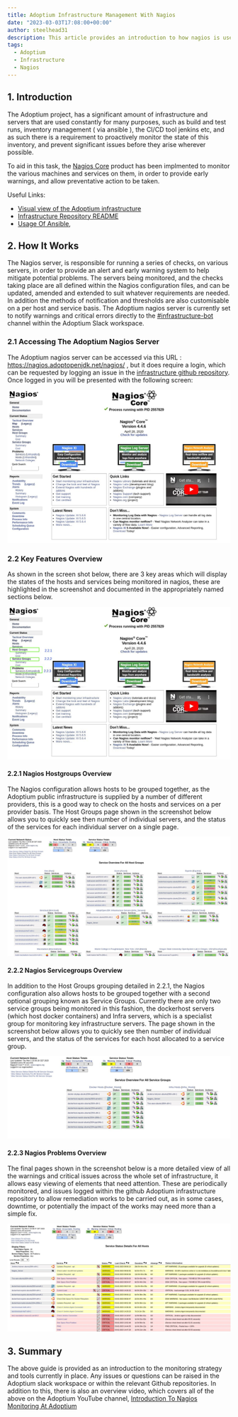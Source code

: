 ```yaml
---
title: Adoptium Infrastructure Management With Nagios
date: "2023-03-03T17:08:00+00:00"
author: steelhead31
description: This article provides an introduction to how nagios is used to monitor Adoptium public infrastructure
tags:
  - Adoptium
  - Infrastructure
  - Nagios
---
```


## 1. Introduction
The Adoptium project, has a significant amount of infrastructure and servers that are used constantly for many purposes, such as build and test runs, inventory management ( via ansible ), the CI/CD tool jenkins etc, and as such there is a requirement to proactively monitor the state of this inventory, and prevent significant issues before they arise wherever possible.

To aid in this task, the [Nagios Core](https://www.nagios.org/projects/nagios-core/) product has been implmented to monitor the various machines and services on them, in order to provide early warnings, and allow preventative action to be taken.

Useful Links:
 - [Visual view of the Adoptium infrastructure](https://github.com/adoptium/infrastructure/blob/master/docs/adoptopenjdk.pdf)
- [Infrastructure Repository README](https://github.com/adoptium/infrastructure/blob/master/README.md)
- [Usage Of Ansible](https://raw.githubusercontent.com/adoptium/infrastructure/master/ansible/inventory.yml),

## 2. How It Works
The Nagios server, is responsible for running a series of checks, on various servers, in order to provide an alert and early warning system to help mitigate potential problems. The servers being monitored, and the checks taking place are all defined within the Nagios configuration files, and can be updated, amended and extended to suit whatever requirements are needed. In addition the methods of notification and thresholds are also customisable on a per host and service basis. The Adoptium nagios server is currently set to notify warnings and critical errors directly to the [#infrastructure-bot](https://adoptium.slack.com/archives/C8C212BU6) channel within the Adoptium Slack workspace.

### 2.1 Accessing The Adoptium Nagios Server
The Adoptium nagios server can be accessed via this URL : https://nagios.adoptopenjdk.net/nagios/ , but it does require a login, which can be requested by logging an issue in the [infrastructure github repository](https://github.com/adoptium/infrastructure/issues). Once logged in you will be presented with the following screen:

![Nagios_Main_Screen](Nagios_Main.jpg)

###  2.2 Key Features Overview
As shown in the screen shot below, there are 3 key areas which will display the states of the hosts and services being monitored in nagios, these are highlighted in the screenshot and documented in the appropriately named sections below.

![Nagios_Main_Screen_Key_Features](Nagios_Main_hl.jpg)

####  2.2.1 Nagios Hostgroups Overview

The Nagios configuration allows hosts to be grouped together, as the Adoptium public infrastructure is supplied by a number of different providers, this is a good way to check on the hosts and services on a per provider basis. The Host Groups page  shown in the screenshot below allows you to quickly see then number of individual servers, and the status of the services for each individual server on a single page.

![Nagios_Hostgroups](Nagios_HGs.jpg)

####  2.2.2 Nagios Servicegroups Overview

In addition to the Host Groups grouping detailed in 2.2.1, the Nagios configuration also allows hosts to be grouped together with a second optional grouping known as Service Groups. Currently there are only two service groups being monitored in this fashion, the dockerhost servers (which host docker containers) and  Infra servers, which is a specialist group for monitoring key infrastructure servers. The page shown in the screenshot below allows you to quickly see then number of individual servers, and the status of the services for each host allocated to a service group.

![Nagios_Servicegroups](Nagios_SGs.jpg)

####  2.2.3 Nagios Problems Overview

The final pages shown in the screenshot below is a more detailed view of all the warnings and critical issues across the whole set of infrastructure, it allows easy viewing of elements that need attention. These are periodically monitored, and issues logged within the github Adoptium infrastructure repository to allow remediation works to be carried out, as in some cases, downtime, or potentially the impact of the works may need more than a simple fix.

![Nagios_Problems](Nagios_Problems.jpg)

## 3. Summary

The above guide is provided as an introduction to the monitoring strategy and tools currently in place. Any issues or questions can be raised in the Adoptium slack workspace or within the relevant Github repositories. In addition to this, there is also an overview video, which covers all of the above on the Adoptium YouTube channel, [Introduction To Nagios Monitoring At Adoptium](https://www.youtube.com/watch?v=Dr8ymWV-pow)
